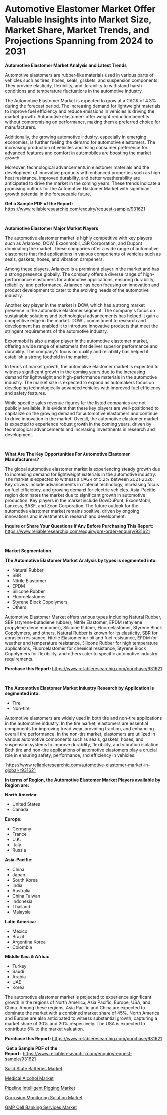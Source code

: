 <p><h1>Automotive Elastomer Market Offer Valuable Insights into Market Size, Market Share, Market Trends, and Projections Spanning from 2024 to 2031</h1></p><p><strong>Automotive Elastomer Market Analysis and Latest Trends</strong></p>
<p><p>Automotive elastomers are rubber-like materials used in various parts of vehicles such as tires, hoses, seals, gaskets, and suspension components. They provide elasticity, flexibility, and durability to withstand harsh conditions and temperature fluctuations in the automotive industry.</p><p>The Automotive Elastomer Market is expected to grow at a CAGR of 4.3% during the forecast period. The increasing demand for lightweight materials to improve fuel efficiency and reduce emissions in vehicles is driving the market growth. Automotive elastomers offer weight reduction benefits without compromising on performance, making them a preferred choice for manufacturers.</p><p>Additionally, the growing automotive industry, especially in emerging economies, is further fueling the demand for automotive elastomers. The increasing production of vehicles and rising consumer preference for advanced features and comfort in automobiles are boosting the market growth.</p><p>Moreover, technological advancements in elastomer materials and the development of innovative products with enhanced properties such as high heat resistance, improved durability, and better weatherability are anticipated to drive the market in the coming years. These trends indicate a promising outlook for the Automotive Elastomer Market with significant growth potential in the foreseeable future.</p></p>
<p><strong>Get a Sample PDF of the Report:&nbsp;</strong> <a href="https://www.reliableresearchiq.com/enquiry/request-sample/931621">https://www.reliableresearchiq.com/enquiry/request-sample/931621</a></p>
<p>&nbsp;</p>
<p><strong>Automotive Elastomer Major Market Players</strong></p>
<p><p>The automotive elastomer market is highly competitive with key players such as Arlanxeo, DOW, Exxonmobil, JSR Corporation, and Dupont dominating the market. These companies offer a wide range of automotive elastomers that find applications in various components of vehicles such as seals, gaskets, hoses, and vibration dampeners.</p><p>Among these players, Arlanxeo is a prominent player in the market and has a strong presence globally. The company offers a diverse range of high-performance elastomers for automotive applications, ensuring durability, reliability, and performance. Arlanxeo has been focusing on innovation and product development to cater to the evolving needs of the automotive industry.</p><p>Another key player in the market is DOW, which has a strong market presence in the automotive elastomer segment. The company's focus on sustainable solutions and technological advancements has helped it gain a competitive edge in the market. DOW's commitment to research and development has enabled it to introduce innovative products that meet the stringent requirements of the automotive industry.</p><p>Exxonmobil is also a major player in the automotive elastomer market, offering a wide range of elastomers that deliver superior performance and durability. The company's focus on quality and reliability has helped it establish a strong foothold in the market.</p><p>In terms of market growth, the automotive elastomer market is expected to witness significant growth in the coming years due to the increasing demand for lightweight and high-performance materials in the automotive industry. The market size is expected to expand as automakers focus on developing technologically advanced vehicles with improved fuel efficiency and safety features.</p><p>While specific sales revenue figures for the listed companies are not publicly available, it is evident that these key players are well-positioned to capitalize on the growing demand for automotive elastomers and continue to drive innovation in the market. Overall, the automotive elastomer market is expected to experience robust growth in the coming years, driven by technological advancements and increasing investments in research and development.</p></p>
<p>&nbsp;</p>
<p><strong>What Are The Key Opportunities For Automotive Elastomer Manufacturers?</strong></p>
<p><p>The global automotive elastomer market is experiencing steady growth due to increasing demand for lightweight materials in the automotive industry. The market is expected to witness a CAGR of 5.2% between 2021-2026. Key drivers include advancements in material technology, increasing focus on fuel efficiency, and growing demand for electric vehicles. Asia-Pacific region dominates the market due to significant growth in automotive production. Key players in the market include DowDuPont, ExxonMobil, Lanxess, BASF, and Zeon Corporation. The future outlook for the automotive elastomer market remains positive, driven by ongoing innovations and investments in research and development.</p></p>
<p><strong>Inquire or Share Your Questions If Any Before Purchasing This Report:</strong> <a href="https://www.reliableresearchiq.com/enquiry/pre-order-enquiry/931621">https://www.reliableresearchiq.com/enquiry/pre-order-enquiry/931621</a></p>
<p>&nbsp;</p>
<p><strong>Market Segmentation</strong></p>
<p><strong>The Automotive Elastomer Market Analysis by types is segmented into:</strong></p>
<p><ul><li>Natural Rubber</li><li>SBR</li><li>Nitrile Elastomer</li><li>EPDM</li><li>Silicone Rubber</li><li>Fluoroelastomer</li><li>Styrene Block Copolymers</li><li>Others</li></ul></p>
<p><p>Automotive Elastomer Market offers various types including Natural Rubber, SBR (styrene-butadiene rubber), Nitrile Elastomer, EPDM (ethylene propylene diene monomer), Silicone Rubber, Fluoroelastomer, Styrene Block Copolymers, and others. Natural Rubber is known for its elasticity, SBR for abrasion resistance, Nitrile Elastomer for oil and fuel resistance, EPDM for weather and temperature resistance, Silicone Rubber for high temperature applications, Fluoroelastomer for chemical resistance, Styrene Block Copolymers for flexibility, and others cater to specific automotive industry requirements.</p></p>
<p><strong>Purchase this Report:&nbsp;</strong><a href="https://www.reliableresearchiq.com/purchase/931621">https://www.reliableresearchiq.com/purchase/931621</a></p>
<p>&nbsp;</p>
<p><strong>The Automotive Elastomer Market Industry Research by Application is segmented into:</strong></p>
<p><ul><li>Tire</li><li>Non-tire</li></ul></p>
<p><p>Automotive elastomers are widely used in both tire and non-tire applications in the automotive industry. In the tire market, elastomers are essential components for improving tread wear, providing traction, and enhancing overall tire performance. In the non-tire market, elastomers are utilized in various automotive components such as seals, gaskets, hoses, and suspension systems to improve durability, flexibility, and vibration isolation. Both tire and non-tire applications of automotive elastomers play a crucial role in ensuring safety, performance, and efficiency in vehicles.</p></p>
<p><a href="https://www.reliableresearchiq.com/automotive-elastomer-market-in-global-r931621">&nbsp;https://www.reliableresearchiq.com/automotive-elastomer-market-in-global-r931621</a></p>
<p><strong>In terms of Region, the Automotive Elastomer Market Players available by Region are:</strong></p>
<p>
    <p> <strong> North America: </strong>
        <ul>
            <li>United States</li>
            <li>Canada</li>
        </ul>
        </p> 
    <p> <strong> Europe: </strong>
        <ul>
            <li>Germany</li>
            <li>France</li>
            <li>U.K.</li>
            <li>Italy</li>
            <li>Russia</li>
        </ul>
        </p> 
    <p> <strong> Asia-Pacific: </strong>
        <ul>
            <li>China</li>
            <li>Japan</li>
            <li>South Korea</li>
            <li>India</li>
            <li>Australia</li>
            <li>China Taiwan</li>
            <li>Indonesia</li>
            <li>Thailand</li>
            <li>Malaysia</li>
        </ul>
        </p> 
    <p> <strong> Latin America: </strong>
        <ul>
            <li>Mexico</li>
            <li>Brazil</li>
            <li>Argentina Korea</li>
            <li>Colombia</li>
        </ul>
        </p> 
    <p> <strong> Middle East & Africa: </strong>
        <ul>
            <li>Turkey</li>
            <li>Saudi</li>
            <li>Arabia</li>
            <li>UAE</li>
            <li>Korea</li>
        </ul>
    </p>
    </p>
<p><p>The automotive elastomer market is projected to experience significant growth in the regions of North America, Asia Pacific, Europe, USA, and China. Among these regions, Asia Pacific and China are expected to dominate the market with a combined market share of 45%. North America and Europe are also anticipated to witness substantial growth, capturing a market share of 30% and 20% respectively. The USA is expected to contribute 5% to the market valuation.</p></p>
<p><strong>Purchase this Report: </strong><a href="https://www.reliableresearchiq.com/purchase/931621">https://www.reliableresearchiq.com/purchase/931621</a></p>
<p>&nbsp;<strong>Get a Sample PDF of the Report:&nbsp;&nbsp;</strong><a href="https://www.reliableresearchiq.com/enquiry/request-sample/931621">https://www.reliableresearchiq.com/enquiry/request-sample/931621</a></p>
<p><strong></strong></p>
<p><p><a href="https://medium.com/@clairhane_9803/solid-state-batteries-market-research-report-market-forecast-and-growth-prospects-with-a-steady-5ee642c3ce96">Solid State Batteries Market</a></p><p><a href="https://medium.com/@omamuller/global-medical-alcohol-market-is-projected-to-grow-at-a-cagr-of-8-2-e85d4e81f1b3">Medical Alcohol Market</a></p><p><a href="https://medium.com/@jeniw10236654655/pipeline-intelligent-pigging-industry-insights-report-analyzing-pipeline-intelligent-pigging-b7ce31c0a1c4">Pipeline Intelligent Pigging Market</a></p><p><a href="https://medium.com/@samirmayert184/global-corrosion-monitoring-solution-market-share-and-growth-opportunities-and-market-size-growing-53ee4c4ca055">Corrosion Monitoring Solution Market</a></p><p><a href="https://medium.com/@kathleenjacksond65/global-gmp-cell-banking-services-market-status-2024-2031-and-forecast-by-region-product-end-046296265ca6">GMP Cell Banking Services Market</a></p></p>